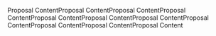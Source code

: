Proposal ContentProposal ContentProposal ContentProposal ContentProposal ContentProposal ContentProposal ContentProposal ContentProposal ContentProposal ContentProposal Content